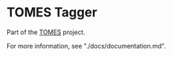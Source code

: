 # TOMES Tagger

Part of the [TOMES](https://www.ncdcr.gov/resources/records-management/tomes) project.

For more information, see "./docs/documentation.md".
